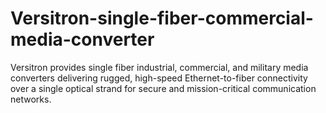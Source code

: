 # Versitron-single-fiber-commercial-media-converter
Versitron provides single fiber industrial, commercial, and military media converters  delivering rugged, high-speed Ethernet-to-fiber connectivity over a single optical strand for secure and mission-critical communication networks.
